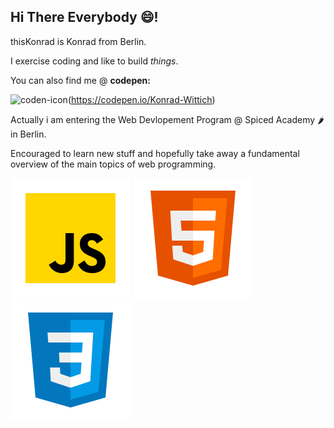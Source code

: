 ## Hi There Everybody 😄!

thisKonrad is Konrad from Berlin.

I exercise coding and like to build *things*.

You can also find me @ **codepen:**

![coden-icon](./)(https://codepen.io/Konrad-Wittich)

Actually i am entering the 
Web Devlopement Program 
@ Spiced Academy 🌶️ in Berlin.

Encouraged to learn new stuff 
and hopefully take away a
fundamental overview of the
main topics of web programming.

![jS-icon](./icons8-002javascript.svg)  	![jS-icon](./icons8-002html.svg) 	![jS-icon](./icons8-002css.svg)


